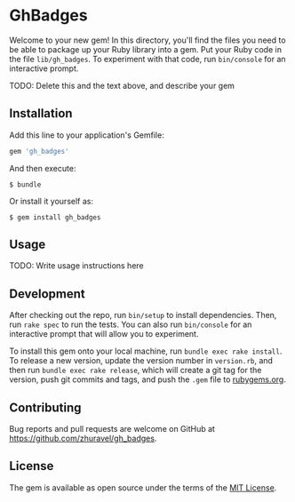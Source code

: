 # GhBadges

Welcome to your new gem! In this directory, you'll find the files you need to be able to package up your Ruby library into a gem. Put your Ruby code in the file `lib/gh_badges`. To experiment with that code, run `bin/console` for an interactive prompt.

TODO: Delete this and the text above, and describe your gem

## Installation

Add this line to your application's Gemfile:

```ruby
gem 'gh_badges'
```

And then execute:

    $ bundle

Or install it yourself as:

    $ gem install gh_badges

## Usage

TODO: Write usage instructions here

## Development

After checking out the repo, run `bin/setup` to install dependencies. Then, run `rake spec` to run the tests. You can also run `bin/console` for an interactive prompt that will allow you to experiment.

To install this gem onto your local machine, run `bundle exec rake install`. To release a new version, update the version number in `version.rb`, and then run `bundle exec rake release`, which will create a git tag for the version, push git commits and tags, and push the `.gem` file to [rubygems.org](https://rubygems.org).

## Contributing

Bug reports and pull requests are welcome on GitHub at https://github.com/zhuravel/gh_badges.

## License

The gem is available as open source under the terms of the [MIT License](https://opensource.org/licenses/MIT).
